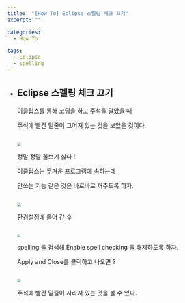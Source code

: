 ```yaml
---
title:  "[How To] Eclipse 스펠링 체크 끄기"
excerpt: ""

categories:
  - How To

tags:
  - Eclipse
  - spelling
---
```


- ## Eclipse 스펠링 체크 끄기

  이클립스를 통해 코딩을 하고 주석을 달았을 때

  주석에 빨간 밑줄이 그어져 있는 것을 보았을 것이다.

  <br>

  <img src="https://nam-ki-bok.github.io/assets/images/eclipse/spelling.png" style="zoom:50%;" />

  정말 정말 꼴보기 싫다 !!

  이클립스는 무거운 프로그램에 속하는데

  안쓰는 기능 같은 것은 바로바로 꺼주도록 하자.

  <br>

  <img src="https://nam-ki-bok.github.io/assets/images/eclipse/spelling2.png" style="zoom:50%;" />

  환경설정에 들어 간 후

  <br>

  <img src="https://nam-ki-bok.github.io/assets/images/eclipse/spelling3.png" style="zoom:40%;" />

  spelling 을 검색해 Enable spell checking 을 해제하도록 하자.

  Apply and Close를 클릭하고 나오면 ?

  <br>

  <img src="https://nam-ki-bok.github.io/assets/images/eclipse/spelling4.png" style="zoom:50%;" />

  주석에 빨간 밑줄이 사라져 있는 것을 볼 수 있다.

